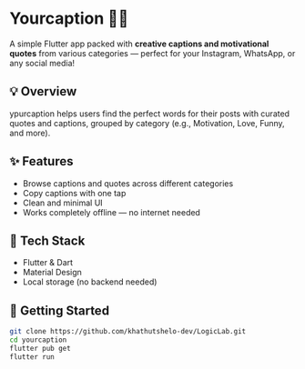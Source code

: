 # Yourcaption 🧠📸
A simple Flutter app packed with **creative captions and motivational quotes** from various categories — perfect for your Instagram, WhatsApp, or any social media!

## 💡 Overview
ypurcaption helps users find the perfect words for their posts with curated quotes and captions, grouped by category (e.g., Motivation, Love, Funny, and more).

## ✨ Features
- Browse captions and quotes across different categories
- Copy captions with one tap
- Clean and minimal UI
- Works completely offline — no internet needed

## 🔧 Tech Stack
- Flutter & Dart
- Material Design
- Local storage (no backend needed)

## 🚀 Getting Started
```bash
git clone https://github.com/khathutshelo-dev/LogicLab.git
cd yourcaption
flutter pub get
flutter run
